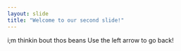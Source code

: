 ```yaml
---
layout: slide
title: "Welcome to our second slide!"
---
```

i;m thinkin bout thos beans
Use the left arrow to go back!
